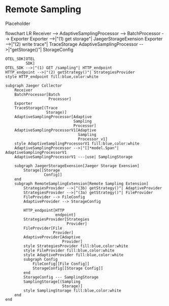 # Remote Sampling

Placeholder

flowchart LR
    Receiver --> AdaptiveSamplingProcessor --> BatchProcessor --> Exporter
    Exporter -->|"(1) get storage"| JaegerStorageExension
    Exporter -->|"(2) write trace"| TraceStorage
    AdaptiveSamplingProcessor -->|"getStorage()"| StorageConfig

    OTEL_SDK[OTEL
             SDK]
    OTEL_SDK -->|"(1) GET /sampling"| HTTP_endpoint
    HTTP_endpoint -->|"(2) getStrategy()"| StrategiesProvider
    style HTTP_endpoint fill:blue,color:white

    subgraph Jaeger Collector
        Receiver
        BatchProcessor[Batch
                       Processor]
        Exporter
        TraceStorage[(Trace
                      Storage)]
        AdaptiveSamplingProcessor[Adaptive
                                  Sampling
                                  Processor]
        AdaptiveSamplingProcessorV1[Adaptive
                                    Sampling
                                    Processor_v1]
        style AdaptiveSamplingProcessorV1 fill:blue,color:white
        AdaptiveSamplingProcessor -->|"[]*model.Span"| AdaptiveSamplingProcessorV1
        AdaptiveSamplingProcessorV1 ---|use| SamplingStorage

        subgraph JaegerStorageExension[Jaeger Storage Exension]
            Storage[[Storage
                     Config]]
        end
        subgraph RemoteSamplingExtension[Remote Sampling Extension]
            StrategiesProvider -->|"(3b) getStrategy()"| AdaptiveProvider
            StrategiesProvider -->|"(3a) getStrategy()"| FileProvider
            FileProvider --> FileConfig
            AdaptiveProvider --> StorageConfig

            HTTP_endpoint[HTTP
                          endpoint]
            StrategiesProvider[Strategies
                               Provider]
            FileProvider[File
                         Provider]
            AdaptiveProvider[Adaptive
                             Provider]
            style StrategiesProvider fill:blue,color:white
            style FileProvider fill:blue,color:white
            style AdaptiveProvider fill:blue,color:white
            subgraph Config
                FileConfig[[File Config]]
                StorageConfig[[Storage Config]]
            end
            StorageConfig --- SamplingStorage
            SamplingStorage[(Sampling
                             Storage)]
            style SamplingStorage fill:blue,color:white
        end
    end
